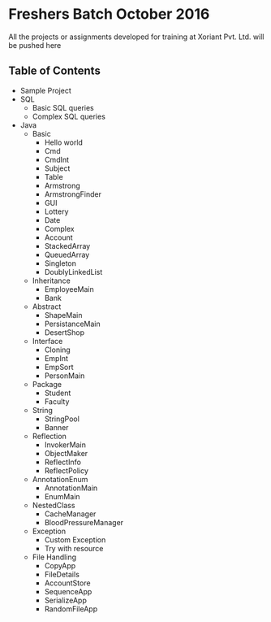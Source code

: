 # Freshers Batch October 2016

All the projects or assignments developed for training at Xoriant Pvt. Ltd. will be pushed here

## Table of Contents

- Sample Project
- SQL
  - Basic SQL queries
  - Complex SQL queries
- Java
  - Basic
	- Hello world
	- Cmd
	- CmdInt
	- Subject
	- Table
	- Armstrong
	- ArmstrongFinder
	- GUI
	- Lottery
	- Date
	- Complex
	- Account
	- StackedArray
	- QueuedArray
	- Singleton
	- DoublyLinkedList
  - Inheritance
	- EmployeeMain
	- Bank
  - Abstract
	- ShapeMain
	- PersistanceMain
	- DesertShop
  - Interface
	- Cloning
	- EmpInt
	- EmpSort
	- PersonMain
  - Package
	- Student
	- Faculty
  - String 
	- StringPool
	- Banner
  - Reflection
	- InvokerMain
	- ObjectMaker
	- ReflectInfo
	- ReflectPolicy
  - AnnotationEnum
	- AnnotationMain
	- EnumMain
  - NestedClass
	- CacheManager
	- BloodPressureManager
  - Exception
	- Custom Exception
	- Try with resource
  - File Handling
	- CopyApp
	- FileDetails
	- AccountStore
	- SequenceApp
	- SerializeApp
	- RandomFileApp